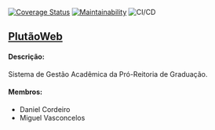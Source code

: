 [![Coverage Status](https://coveralls.io/repos/github/vascmig/plutaoweb94/badge.svg?branch=main)](https://coveralls.io/github/vascmig/plutaoweb94?branch=main)
[![Maintainability](https://api.codeclimate.com/v1/badges/dfee83316aa02eb8fb3a/maintainability)](https://codeclimate.com/github/vascmig/plutaoweb94/maintainability)
![CI/CD](https://github.com/vascmig/plutaoweb94/actions/workflows/ci.yml/badge.svg)


## [PlutãoWeb](https://plutaoweb94.herokuapp.com/)

#### Descrição: 

Sistema de Gestão Acadêmica da Pró-Reitoria de Graduação.

#### Membros:
- Daniel Cordeiro
- Miguel Vasconcelos